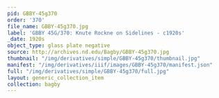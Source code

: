 ```yaml
---
pid: GBBY-45g370
order: '370'
file_name: GBBY-45g370.jpg
label: 'GBBY 45G/370: Knute Rockne on Sidelines - c1920s'
_date: 1920s
object_type: glass plate negative
source: http://archives.nd.edu/Bagby/GBBY-45g370.jpg
thumbnail: "/img/derivatives/simple/GBBY-45g370/thumbnail.jpg"
manifest: "/img/derivatives/iiif/images/GBBY-45g370/manifest.json"
full: "/img/derivatives/simple/GBBY-45g370/full.jpg"
layout: generic_collection_item
collection: bagby
---
```

